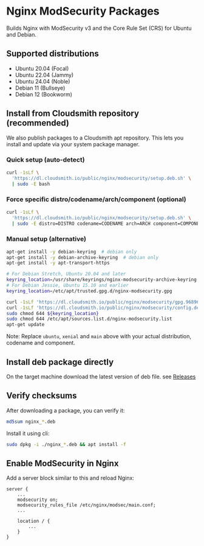 # Nginx ModSecurity Packages

Builds Nginx with ModSecurity v3 and the Core Rule Set (CRS) for Ubuntu and Debian.

## Supported distributions

- Ubuntu 20.04 (Focal)
- Ubuntu 22.04 (Jammy)
- Ubuntu 24.04 (Noble)
- Debian 11 (Bullseye)
- Debian 12 (Bookworm)

## Install from Cloudsmith repository (recommended)

We also publish packages to a Cloudsmith apt repository. This lets you install and update via your system package manager.

### Quick setup (auto-detect)

```bash
curl -1sLf \
  'https://dl.cloudsmith.io/public/nginx/modsecurity/setup.deb.sh' \
  | sudo -E bash
```

### Force specific distro/codename/arch/component (optional)

```bash
curl -1sLf \
  'https://dl.cloudsmith.io/public/nginx/modsecurity/setup.deb.sh' \
  | sudo -E distro=DISTRO codename=CODENAME arch=ARCH component=COMPONENT bash
```

### Manual setup (alternative)

```bash
apt-get install -y debian-keyring  # debian only
apt-get install -y debian-archive-keyring  # debian only
apt-get install -y apt-transport-https

# For Debian Stretch, Ubuntu 20.04 and later
keyring_location=/usr/share/keyrings/nginx-modsecurity-archive-keyring.gpg
# For Debian Jessie, Ubuntu 15.10 and earlier
keyring_location=/etc/apt/trusted.gpg.d/nginx-modsecurity.gpg

curl -1sLf 'https://dl.cloudsmith.io/public/nginx/modsecurity/gpg.96896FFB30D18241.key' | gpg --dearmor >> ${keyring_location}
curl -1sLf 'https://dl.cloudsmith.io/public/nginx/modsecurity/config.deb.txt?distro=ubuntu&codename=xenial&component=main' > /etc/apt/sources.list.d/nginx-modsecurity.list
sudo chmod 644 ${keyring_location}
sudo chmod 644 /etc/apt/sources.list.d/nginx-modsecurity.list
apt-get update
```

Note: Replace `ubuntu`, `xenial` and `main` above with your actual distribution, codename and component.

## Install deb package directly

On the target machine download the latest version of deb file. see [Releases](https://github.com/milad-zanganeh/modsecurity-packages/releases)

## Verify checksums

After downloading a package, you can verify it:

```bash
md5sum nginx_*.deb
```

Install it using cli:

```bash
sudo dpkg -i ./nginx_*.deb && apt install -f 
```


## Enable ModSecurity in Nginx

Add a server block similar to this and reload Nginx:

```nginx
server {
    ...
    modsecurity on;
    modsecurity_rules_file /etc/nginx/modsec/main.conf;
    ...

    location / {
        ...
    }
}
```
